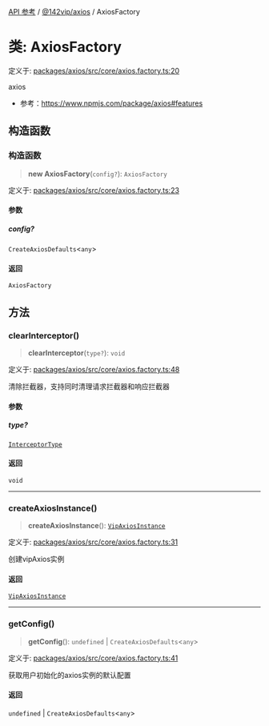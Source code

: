 [API 参考](../../../index.md) / [@142vip/axios](../index.md) / AxiosFactory

# 类: AxiosFactory

定义于: [packages/axios/src/core/axios.factory.ts:20](https://github.com/142vip/core-x/blob/d978b443ed1221c42602080459c0a22aae31b2d5/packages/axios/src/core/axios.factory.ts#L20)

axios
- 参考：https://www.npmjs.com/package/axios#features

## 构造函数

### 构造函数

> **new AxiosFactory**(`config?`): `AxiosFactory`

定义于: [packages/axios/src/core/axios.factory.ts:23](https://github.com/142vip/core-x/blob/d978b443ed1221c42602080459c0a22aae31b2d5/packages/axios/src/core/axios.factory.ts#L23)

#### 参数

##### config?

`CreateAxiosDefaults`\<`any`\>

#### 返回

`AxiosFactory`

## 方法

### clearInterceptor()

> **clearInterceptor**(`type?`): `void`

定义于: [packages/axios/src/core/axios.factory.ts:48](https://github.com/142vip/core-x/blob/d978b443ed1221c42602080459c0a22aae31b2d5/packages/axios/src/core/axios.factory.ts#L48)

清除拦截器，支持同时清理请求拦截器和响应拦截器

#### 参数

##### type?

[`InterceptorType`](../enumerations/InterceptorType.md)

#### 返回

`void`

***

### createAxiosInstance()

> **createAxiosInstance**(): [`VipAxiosInstance`](../interfaces/VipAxiosInstance.md)

定义于: [packages/axios/src/core/axios.factory.ts:31](https://github.com/142vip/core-x/blob/d978b443ed1221c42602080459c0a22aae31b2d5/packages/axios/src/core/axios.factory.ts#L31)

创建vipAxios实例

#### 返回

[`VipAxiosInstance`](../interfaces/VipAxiosInstance.md)

***

### getConfig()

> **getConfig**(): `undefined` \| `CreateAxiosDefaults`\<`any`\>

定义于: [packages/axios/src/core/axios.factory.ts:41](https://github.com/142vip/core-x/blob/d978b443ed1221c42602080459c0a22aae31b2d5/packages/axios/src/core/axios.factory.ts#L41)

获取用户初始化的axios实例的默认配置

#### 返回

`undefined` \| `CreateAxiosDefaults`\<`any`\>
